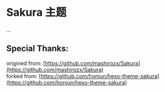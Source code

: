 
# Sakura 主题
...

## Special Thanks:  
origined from: [https://github.com/mashirozx/Sakura](https://github.com/mashirozx/Sakura)  
forked from: [https://github.com/honjun/hexo-theme-sakura](https://github.com/honjun/hexo-theme-sakura)  